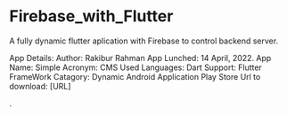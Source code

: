 # Firebase_with_Flutter
A fully dynamic flutter aplication with Firebase to control backend server.

App Details:
Author: Rakibur Rahman
App Lunched: 14 April, 2022.
App Name: Simple
Acronym: CMS
Used Languages: Dart
Support: Flutter FrameWork
Catagory: Dynamic Android Application
Play Store Url to download: [URL]

.
